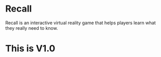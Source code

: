 # Recall
Recall is an interactive virtual reality game that helps players learn what they really need to know.

# This is V1.0

